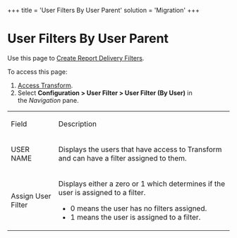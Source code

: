 +++
title = 'User Filters By User Parent'
solution = 'Migration'
+++

# User Filters By User Parent

<div class="use">

Use this page to [Create Report Delivery
Filters](../Use_Cases/Report_Delivery_Filters.htm#Create_Report_Delivery_Filters).

</div>

To access this page:

1.  [Access Transform](../Config/Access_Transform.htm).
2.  Select **Configuration \> User Filter \> User Filter (By User)** in
    the *Navigation* pane.

<table>
<tbody>
<tr class="odd">
<td><p>Field</p></td>
<td><p>Description</p></td>
</tr>
<tr class="even">
<td><p>USER NAME</p></td>
<td><p>Displays the users that have access to Transform and can have a filter assigned to them.</p></td>
</tr>
<tr class="odd">
<td><p>Assign User Filter</p></td>
<td><p>Displays either a zero or 1 which determines if the user is assigned to a filter.</p>
<ul>
<li>0 means the user has no filters assigned.</li>
<li>1 means the user is assigned to a filter.</li>
</ul></td>
</tr>
</tbody>
</table>
